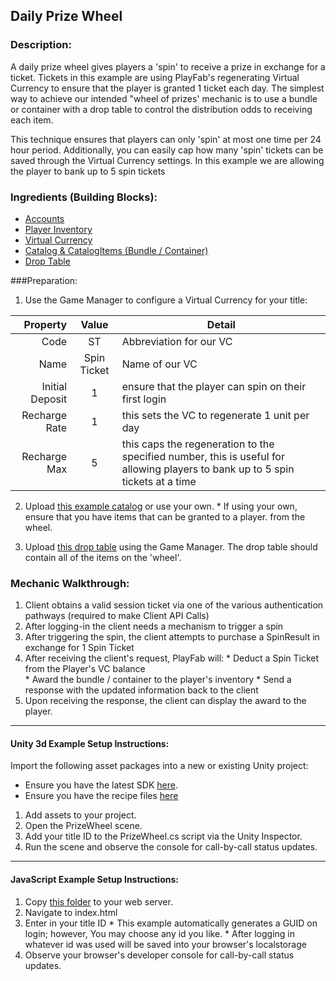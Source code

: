 ## Daily Prize Wheel
### Description:
A daily prize wheel gives players a 'spin' to receive a prize in exchange for a ticket. Tickets in this example are using PlayFab's regenerating Virtual Currency to ensure that the player is granted 1 ticket each day. The simplest way to achieve our intended "wheel of prizes' mechanic is to use a bundle or container with a drop table to control the distribution odds to receiving each item.

This technique ensures that players can only 'spin' at most one time per 24 hour period. Additionally, you can easily cap how many 'spin' tickets can be saved through the Virtual Currency settings. In this example we are allowing the player to bank up to 5 spin tickets 

### Ingredients (Building Blocks):
  * [Accounts](https://api.playfab.com/docs/building-blocks#Accounts)
  * [Player Inventory](https://api.playfab.com/docs/building-blocks#Player_Inventory)
  * [Virtual Currency](https://api.playfab.com/docs/building-blocks#Virtual_Currency)
  * [Catalog & CatalogItems (Bundle / Container)](https://api.playfab.com/docs/building-blocks#Catalog)
  * [Drop Table](https://api.playfab.com/docs/building-blocks#Drop_Table)

###Preparation:
  1. Use the Game Manager to configure a Virtual Currency for your title:

  | Property | Value | Detail
  ---: | :---: | --- 
  Code | ST | Abbreviation for our VC
  Name | Spin Ticket | Name of our VC
  Initial Deposit | 1 | ensure that the player can spin on their first login
  Recharge Rate | 1 | this sets the VC to regenerate 1 unit per day
  Recharge Max | 5 | this caps the regeneration to the specified number, this is useful for allowing players to bank up to 5 spin tickets at a time

  2. Upload [this example catalog](/Recipes/PrizeWheel/PlayFab-JSON/Catalog.json) or use your own. 
    * If using your own, ensure that you have items that can be granted to a player. from the wheel.

  3. Upload [this drop table](/Recipes/PrizeWheel/PlayFab-JSON/DropTable.json) using the Game Manager. The drop table should contain all of the items on the 'wheel'.

### Mechanic Walkthrough:
  1. Client obtains a valid session ticket via one of the various authentication pathways (required to make Client API Calls)
  2. After logging-in the client needs a mechanism to trigger a spin
  3. After triggering the spin, the client attempts to purchase a SpinResult in exchange for 1 Spin Ticket
  4. After receiving the client's request, PlayFab will:
    * Deduct a Spin Ticket from the Player's VC balance  
    * Award the bundle / container to the player's inventory 
    * Send a response with the updated information back to the client
  5. Upon receiving the response, the client can display the award to the player.

----

#### Unity 3d Example Setup Instructions:
Import the following asset packages into a new or existing Unity project:
  * Ensure you have the latest SDK [here](https://github.com/PlayFab/UnitySDK/raw/versioned/Packages/UnitySDK.unitypackage).
  * Ensure you have the recipe files [here](https://github.com/PlayFab/PlayFab-Samples/raw/master/Recipes/PrizeWheel/Example-Unity3d/PrizeWheelRecipe.unitypackage)
  
  1. Add assets to your project. 
  2. Open the PrizeWheel scene.
  3. Add your title ID to the PrizeWheel.cs script via the Unity Inspector.
  4. Run the scene and observe the console for call-by-call status updates.

----

#### JavaScript Example Setup Instructions:
  1. Copy [this folder](/Recipes/SimpleCrossPromotion/Example-JavaScript) to your web server. 
  2. Navigate to index.html  
  3. Enter in your title ID
    * This example automatically generates a GUID on login; however, You may choose any id you like.
    * After logging in whatever id was used will be saved into your browser's localstorage
  4. Observe your browser's developer console for call-by-call status updates.
